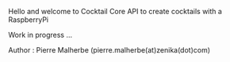Hello and welcome to Cocktail Core API to create cocktails with a RaspberryPi

Work in progress ... 

Author : Pierre Malherbe (pierre.malherbe(at)zenika(dot)com)